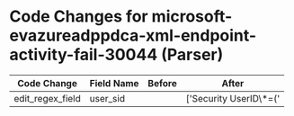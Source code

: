 # Code Changes for microsoft-evazureadppdca-xml-endpoint-activity-fail-30044 (Parser)

| Code Change | Field Name | Before | After |
|-------------|------------|--------|-------|
| edit_regex_field | user_sid |  | ['Security UserID\\*=(\'|")({user_sid}[^\'"]+)(\'|")'] |